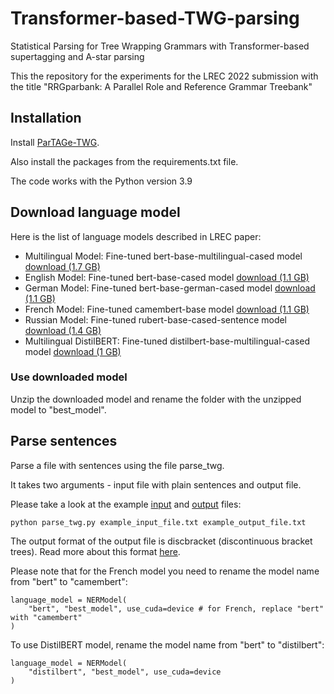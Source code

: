 # Transformer-based-TWG-parsing
Statistical Parsing for Tree Wrapping Grammars with Transformer-based supertagging and A-star parsing

This the repository for the experiments for the LREC 2022 submission with the title "RRGparbank: A Parallel Role and Reference Grammar Treebank"

## Installation

Install [ParTAGe-TWG](https://github.com/kawu/partage-twg).

Also install the packages from the requirements.txt file. 

The code works with the Python version 3.9

## Download language model

Here is the list of language models described in LREC paper:

- Multilingual Model:	Fine-tuned bert-base-multilingual-cased model	[download (1.7 GB)](https://www.dropbox.com/s/qmtrvieptrd13u6/best_model_mult_bert.zip?dl=0)
- English Model:	Fine-tuned bert-base-cased model	[download (1.1 GB)](https://www.dropbox.com/s/sxsbllycpennkyq/best_model_en.zip?dl=0)
- German Model:	Fine-tuned bert-base-german-cased model	[download (1.1 GB)](https://www.dropbox.com/s/pjxk6eid11zx803/best_model_de.zip?dl=0)
- French Model:	Fine-tuned camembert-base model	[download (1.1 GB)](https://www.dropbox.com/s/5t87z2ahspj7kse/best_model_fr.zip?dl=0)
- Russian Model:	Fine-tuned rubert-base-cased-sentence model	[download (1.4 GB)](https://www.dropbox.com/s/39gp9q04pbar6vw/best_model_ru.zip?dl=0)
- Multilingual DistilBERT:	Fine-tuned distilbert-base-multilingual-cased model	[download (1 GB)](https://www.dropbox.com/s/jyg8lgop5v0bktt/best_model_distilbert.zip?dl=0)

### Use downloaded model

Unzip the downloaded model and rename the folder with the unzipped model to "best_model". 


## Parse sentences

Parse a file with sentences using the file parse_twg. 

It takes two arguments - input file with plain sentences and output file. 


Please take a look at the example [input](https://github.com/TaniaBladier/Transformer-based-TWG-parsing/blob/main/example_input_file.txt) and [output](https://github.com/TaniaBladier/Transformer-based-TWG-parsing/blob/main/example_output_file.txt) files:

```
python parse_twg.py example_input_file.txt example_output_file.txt
```
The output format of the output file is discbracket (discontinuous bracket trees). Read more about this format [here](https://discodop.readthedocs.io/latest/fileformats.html).

Please note that for the French model you need to rename the model name from "bert" to "camembert":

```
language_model = NERModel(
    "bert", "best_model", use_cuda=device # for French, replace "bert" with "camembert"
)
```

To use DistilBERT model, rename the model name from "bert" to "distilbert":


```
language_model = NERModel(
    "distilbert", "best_model", use_cuda=device 
)
```
